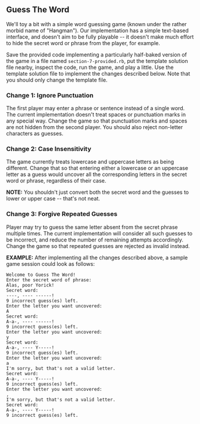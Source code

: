 ## Guess The Word
We'll toy a bit with a simple word guessing game (known under the rather morbid name of "Hangman"). Our implementation has a simple text-based interface, and doesn't aim to be fully playable -- it doesn't make much effort to hide the secret word or phrase from the player, for example.

Save the provided code implementing a particularly half-baked version of the game in a file named `section-7-provided.rb`, put the template solution file nearby, inspect the code, run the game, and play a little. Use the template solution file to implement the changes described below. Note that you should only change the template file.

### Change 1: Ignore Punctuation
The first player may enter a phrase or sentence instead of a single word. The current implementation doesn't treat spaces or punctuation marks in any special way. Change the game so that punctuation marks and spaces are not hidden from the second player. You should also reject non-letter characters as guesses.

### Change 2: Case Insensitivity
The game currently treats lowercase and uppercase letters as being different. Change that so that entering either a lowercase or an uppercase letter as a guess would uncover all the corresponding letters in the secret word or phrase, regardless of their case.

__NOTE:__ You shouldn't just convert both the secret word and the guesses to lower or upper case -- that's not neat.

### Change 3: Forgive Repeated Guesses
Player may try to guess the same letter absent from the secret phrase multiple times. The current implementation will consider all such guesses to be incorrect, and reduce the number of remaining attempts accordingly. Change the game so that repeated guesses are rejected as invalid instead.

__EXAMPLE:__ After implementing all the changes described above, a sample game session could look as follows:

```
Welcome to Guess The Word!
Enter the secret word of phrase:
Alas, poor Yorick!
Secret word:
----, ---- ------!
9 incorrect guess(es) left.
Enter the letter you want uncovered:
A
Secret word:
A-a-, ---- ------!
9 incorrect guess(es) left.
Enter the letter you want uncovered:
y
Secret word:
A-a-, ---- Y-----!
9 incorrect guess(es) left.
Enter the letter you want uncovered:
a
I'm sorry, but that's not a valid letter.
Secret word:
A-a-, ---- Y-----!
9 incorrect guess(es) left.
Enter the letter you want uncovered:
,
I'm sorry, but that's not a valid letter.
Secret word:
A-a-, ---- Y-----!
9 incorrect guess(es) left.
```

